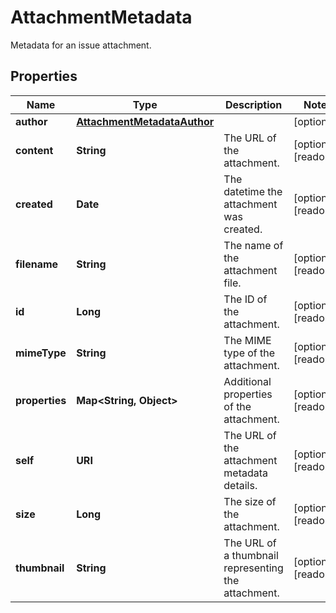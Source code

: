 

# AttachmentMetadata

Metadata for an issue attachment.

## Properties

| Name | Type | Description | Notes |
|------------ | ------------- | ------------- | -------------|
|**author** | [**AttachmentMetadataAuthor**](AttachmentMetadataAuthor.md) |  |  [optional] |
|**content** | **String** | The URL of the attachment. |  [optional] [readonly] |
|**created** | **Date** | The datetime the attachment was created. |  [optional] [readonly] |
|**filename** | **String** | The name of the attachment file. |  [optional] [readonly] |
|**id** | **Long** | The ID of the attachment. |  [optional] [readonly] |
|**mimeType** | **String** | The MIME type of the attachment. |  [optional] [readonly] |
|**properties** | **Map&lt;String, Object&gt;** | Additional properties of the attachment. |  [optional] [readonly] |
|**self** | **URI** | The URL of the attachment metadata details. |  [optional] [readonly] |
|**size** | **Long** | The size of the attachment. |  [optional] [readonly] |
|**thumbnail** | **String** | The URL of a thumbnail representing the attachment. |  [optional] [readonly] |



